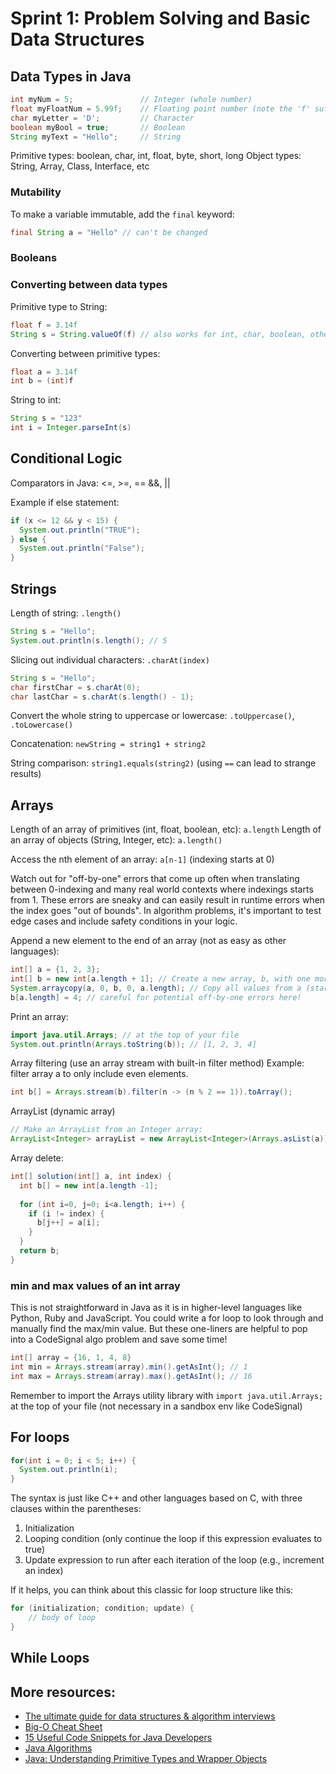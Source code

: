 # Sprint 1: Problem Solving and Basic Data Structures

## Data Types in Java

```java
int myNum = 5;               // Integer (whole number)
float myFloatNum = 5.99f;    // Floating point number (note the 'f' suffix on the number itself)
char myLetter = 'D';         // Character
boolean myBool = true;       // Boolean
String myText = "Hello";     // String
```

Primitive types: boolean, char, int, float, byte, short, long
Object types: String, Array, Class, Interface, etc

### Mutability
To make a variable immutable, add the `final` keyword:
```java
final String a = "Hello" // can't be changed
```

### Booleans

### Converting between data types
Primitive type to String:
```java
float f = 3.14f
String s = String.valueOf(f) // also works for int, char, boolean, others
```

Converting between primitive types:
```java
float a = 3.14f
int b = (int)f
```

String to int:
```java
String s = "123"
int i = Integer.parseInt(s)
```


## Conditional Logic
Comparators in Java: <=, >=, ==
&&, ||

Example if else statement:
```java
if (x <= 12 && y < 15) {
  System.out.println("TRUE");
} else {
  System.out.println("False");
}
```

## Strings

Length of string: `.length()`
```java
String s = "Hello";
System.out.println(s.length(); // 5
```

Slicing out individual characters: `.charAt(index)`
```java
String s = "Hello";
char firstChar = s.charAt(0);
char lastChar = s.charAt(s.length() - 1);
```

Convert the whole string to uppercase or lowercase: `.toUppercase()`, `.toLowercase()`

Concatenation: `newString = string1 + string2`

String comparison: `string1.equals(string2)` (using `==` can lead to strange results)


## Arrays
Length of an array of primitives (int, float, boolean, etc): `a.length`
Length of an array of objects (String, Integer, etc): `a.length()`

Access the nth element of an array: `a[n-1]` (indexing starts at 0)

Watch out for "off-by-one" errors that come up often when translating between 0-indexing and many real world contexts where indexings starts from 1. These errors are sneaky and can easily result in runtime errors when the index goes "out of bounds". In algorithm problems, it's important to test edge cases and include safety conditions in your logic.

Append a new element to the end of an array (not as easy as other languages):
```java
int[] a = {1, 2, 3};
int[] b = new int[a.length + 1]; // Create a new array, b, with one more slot than a
System.arraycopy(a, 0, b, 0, a.length); // Copy all values from a (starting at index 0) to b (starting at index 0) 
b[a.length] = 4; // careful for potential off-by-one errors here!
```

Print an array:
```java
import java.util.Arrays; // at the top of your file
System.out.println(Arrays.toString(b)); // [1, 2, 3, 4]
```

Array filtering (use an array stream with built-in filter method)
Example: filter array a to only include even elements.
```java
int b[] = Arrays.stream(b).filter(n -> (n % 2 == 1)).toArray();
```


ArrayList (dynamic array)
```java
// Make an ArrayList from an Integer array:
ArrayList<Integer> arrayList = new ArrayList<Integer>(Arrays.asList(a));
```

Array delete:
```java
int[] solution(int[] a, int index) {
  int b[] = new int[a.length -1];
  
  for (int i=0, j=0; i<a.length; i++) {
    if (i != index) {
      b[j++] = a[i];
    }
  }
  return b;
}
```

### min and max values of an int array
This is not straightforward in Java as it is in higher-level languages like Python, Ruby and JavaScript.
You could write a for loop to look through and manually find the max/min value. But these one-liners are helpful to pop into a CodeSignal algo problem and save some time!
```java
int[] array = {16, 1, 4, 8}
int min = Arrays.stream(array).min().getAsInt(); // 1
int max = Arrays.stream(array).max().getAsInt(); // 16
```

Remember to import the Arrays utility library with `import java.util.Arrays;` at the top of your file (not necessary in a sandbox env like CodeSignal)

## For loops
```java
for(int i = 0; i < 5; i++) {
  System.out.println(i);
}
```
The syntax is just like C++ and other languages based on C, with three clauses within the parentheses:
1. Initialization
2. Looping condition (only continue the loop if this expression evaluates to true)
3. Update expression to run after each iteration of the loop (e.g., increment an index)

If it helps, you can think about this classic for loop structure like this:
```java
for (initialization; condition; update) {
    // body of loop 
}
```

## While Loops



## More resources:
* [The ultimate guide for data structures & algorithm interviews](https://dev.to/rahhularora/the-ultimate-guide-for-data-structures-algorithm-interviews-npo)
* [Big-O Cheat Sheet](https://www.bigocheatsheet.com/)
* [15 Useful Code Snippets for Java Developers](https://jaxenter.com/15-useful-code-snippets-java-developers-131796.html)
* [Java Algorithms](https://www.programiz.com/java-programming/algorithms)
* [Java: Understanding Primitive Types and Wrapper Objects](https://medium.com/@bpnorlander/java-understanding-primitive-types-and-wrapper-objects-a6798fb2afe9#:~:text=Java%20defines%20eight%20primitive%20data,a%20fixed%20value%20in%20memory.)
